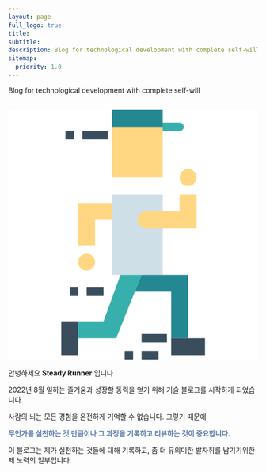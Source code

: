 ```yaml
---
layout: page
full_logo: true
title: 
subtitle: 
description: Blog for technological development with complete self-will
sitemap:
  priority: 1.0
---
```

<p class="describe-text">Blog for technological development with complete self-will</p>
<br />
<div class="writer-info">
    <img class="writer-profile" src="assets/img/runner.png"/>
    <div>
        <p>안녕하세요 <b>Steady Runner</b> 입니다</p>
        <p>2022년 8월 일하는 즐거움과 성장할 동력을 얻기 위해 기술 블로그를 시작하게 되었습니다.</p>
        <p>사람의 뇌는 모든 경험을 온전하게 기억할 수 없습니다. 그렇기 때문에</p>
        <p style="color: #57a; font-weight: 600;">무언가를 실천하는 것 만큼이나 그 과정을 기록하고 리뷰하는 것이 중요합니다.</p>
        <p>이 블로그는 제가 실천하는 것들에 대해 기록하고, 좀 더 유의미한 발자취를 남기기위한 제 노력의 일부입니다.</p>
    </div>
</div>
<br>
<br>
<br>
<br>
<br>
<br>
<br>